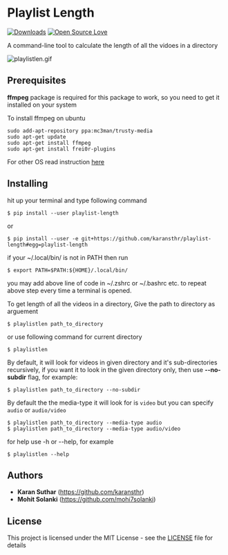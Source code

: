 # Playlist Length

[![Downloads](http://pepy.tech/badge/playlist-length)](http://pepy.tech/project/playlist-length)
[![Open Source Love](https://badges.frapsoft.com/os/mit/mit.svg?v=102)](LICENSE)

A command-line tool to calculate the length of all the vidoes in a directory

![playlistlen.gif](https://i.imgur.com/CelMYsk.gif)

## Prerequisites

**ffmpeg** package is required for this package to work, so you need to get it installed on your system

To install ffmpeg on ubuntu

```
sudo add-apt-repository ppa:mc3man/trusty-media
sudo apt-get update
sudo apt-get install ffmpeg
sudo apt-get install frei0r-plugins
```

For other OS read instruction [here](https://github.com/adaptlearning/adapt_authoring/wiki/Installing-FFmpeg)


## Installing
hit up your terminal and type following command

```
$ pip install --user playlist-length
```

or
```
$ pip install --user -e git+https://github.com/karansthr/playlist-length#egg=playlist-length
```


if your ~/.local/bin/ is not in PATH then run
```
$ export PATH=$PATH:${HOME}/.local/bin/
```

you may add above line of code in ~/.zshrc or ~/.bashrc etc. to repeat above step every time a terminal is opened.

To get length of all the videos in a directory, Give the path to directory as arguement
```
$ playlistlen path_to_directory
```

or use following command for current directory
```
$ playlistlen
```

By default, it will look for videos in given directory and it's sub-directories recursively, if you want it to look in the given directory only, then use **--no-subdir** flag, for example:
```
$ playlistlen path_to_directory --no-subdir
```

By default the the media-type it will look for is `video` but you can specify `audio` or `audio/video`

```
$ playlistlen path_to_directory --media-type audio
$ playlistlen path_to_directory --media-type audio/video
```

for help use -h or --help, for example
```
$ playlistlen --help
```

## Authors

* **Karan Suthar** (https://github.com/karansthr)
* **Mohit Solanki** (https://github.com/mohi7solanki)

## License

This project is licensed under the MIT License - see the [LICENSE](LICENSE) file for details
